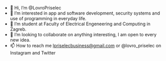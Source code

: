 - 👋 Hi, I’m @LovroPriselec
- 👀 I’m interested in app and software development, security systems and use of programming in everyday life.
- 🌱 I’m student at Faculty of Electrical Engeneering and Computing in Zagreb.
- 💞️ I’m looking to collaborate on anything interesting, I am open to every new idea.
- 📫 How to reach me lpriselecbusiness@gmail.com or @lovro_priselec on Instagram and Twitter
